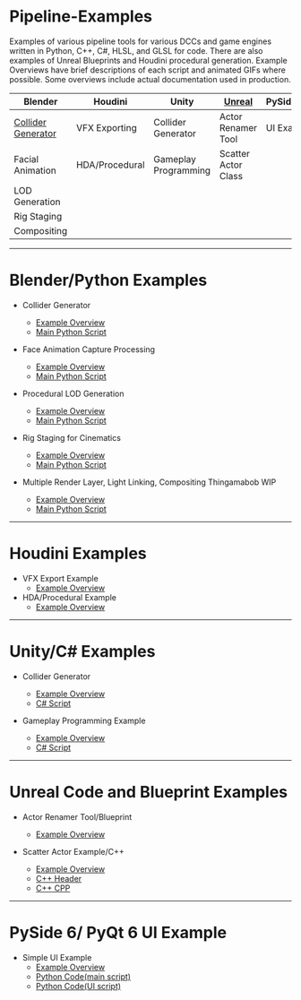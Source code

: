 # Pipeline-Examples
Examples of various pipeline tools for various DCCs and game engines written in Python, C++, C#, HLSL, and GLSL for code. There are also examples of Unreal Blueprints and Houdini procedural generation. Example Overviews have brief descriptions of each script and animated GIFs where possible. Some overviews include actual documentation used in production.

| Blender | Houdini | Unity | [Unreal](https://github.com/JMTechArt/Pipeline-Examples/blob/main/README.md#Unreal-Code-and-Blueprint-Examples) | PySide/PyQt |
| --- | ----------- | ------ | ----- | ------------ |
| [Collider Generator](https://github.com/JMTechArt/Pipeline-Examples/blob/main/README.md#Blender/Python-Examples) | VFX Exporting | Collider Generator | Actor Renamer Tool | UI Example |
| Facial Animation | HDA/Procedural | Gameplay Programming | Scatter Actor Class |
| LOD Generation |
| Rig Staging |
| Compositing |

***  


# Blender/Python Examples

-   Collider Generator
    - [Example Overview](https://github.com/JMTechArt/Pipeline-Examples/blob/main/Blender/addons/Simu_Collider/READ_ME.md)
    - [Main Python Script](https://github.com/JMTechArt/Pipeline-Examples/blob/main/Blender/addons/Simu_Collider/simu_collider.py)

-   Face Animation Capture Processing
    - [Example Overview](https://github.com/JMTechArt/Pipeline-Examples/blob/main/Blender/addons/Simu_FaceAnim/READ_ME.md)
    - [Main Python Script](https://github.com/JMTechArt/Pipeline-Examples/blob/main/Blender/addons/Simu_FaceAnim/simu_faceanim.py)

-   Procedural LOD Generation
    - [Example Overview](https://github.com/JMTechArt/Pipeline-Examples/blob/main/Blender/addons/Simu_LOD/READ_ME.md)
    - [Main Python Script](https://github.com/JMTechArt/Pipeline-Examples/blob/main/Blender/addons/Simu_LOD/simu_lod.py)

-   Rig Staging for Cinematics
    - [Example Overview](https://github.com/JMTechArt/Pipeline-Examples/blob/main/Blender/addons/Simu_LanceStage/READ_ME.md)
    - [Main Python Script](https://github.com/JMTechArt/Pipeline-Examples/blob/main/Blender/addons/Simu_LanceStage/simu_lancestage.py)

-   Multiple Render Layer, Light Linking, Compositing Thingamabob WIP
    - [Example Overview](https://github.com/JMTechArt/Pipeline-Examples/blob/main/Blender/addons/Simu_LightComp/READ_ME.md)
    - [Main Python Script](https://github.com/JMTechArt/Pipeline-Examples/blob/main/Blender/addons/Simu_LightComp/simu_lightcomp.py) 
***
# Houdini Examples
- VFX Export Example
    - [Example Overview](https://github.com/JMTechArt/Pipeline-Examples/blob/main/Houdini/Destruction%20Example/READ_ME.md)
- HDA/Procedural Example
    - [Example Overview](https://github.com/JMTechArt/Pipeline-Examples/blob/main/Houdini/Procedural%20Asset%20Example/READ_ME.md)

***
# Unity/C# Examples
-   Collider Generator
    - [Example Overview](https://github.com/JMTechArt/Pipeline-Examples/blob/main/Unity/Collider%20Generator/READ_ME.md)
    - [C# Script](https://github.com/JMTechArt/Pipeline-Examples/blob/main/Unity/Collider%20Generator/CollisionGenerator.cs) 

-   Gameplay Programming Example
    - [Example Overview](https://github.com/JMTechArt/Pipeline-Examples/blob/main/Unity/Gameplay%20Example/READ_ME.md)
    - [C# Script](https://github.com/JMTechArt/Pipeline-Examples/blob/main/Unity/Gameplay%20Example/InterpolatedBulwark.cs) 
***
# Unreal Code and Blueprint Examples
-   Actor Renamer Tool/Blueprint
    - [Example Overview](https://github.com/JMTechArt/Pipeline-Examples/blob/main/Unreal/Blueprints/Actor%20Renamer%20Blueprint/READ_ME.md)
 
- Scatter Actor Example/C++
    - [Example Overview](https://github.com/JMTechArt/Pipeline-Examples/blob/main/Unreal/C%2B%2B/Scatter%20Actor%20Example/READ_ME.md)
    - [C++ Header](https://github.com/JMTechArt/Pipeline-Examples/blob/main/Unreal/C%2B%2B/Scatter%20Actor%20Example/JMBasicScatter.h)
    - [C++ CPP](https://github.com/JMTechArt/Pipeline-Examples/blob/main/Unreal/C%2B%2B/Scatter%20Actor%20Example/JMBasicScatter.cpp)

***
# PySide 6/ PyQt 6 UI Example

-   Simple UI Example
    - [Example Overview](https://github.com/JMTechArt/Pipeline-Examples/blob/main/PyQT/READ_ME.md)
    - [Python Code(main script)](https://github.com/JMTechArt/Pipeline-Examples/blob/main/PyQT/main.py)
    - [Python Code(UI script)](https://github.com/JMTechArt/Pipeline-Examples/blob/main/PyQT/ui_main.py)



